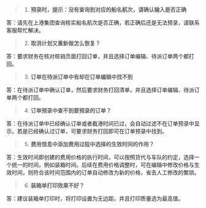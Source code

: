 > 1. **预录时，提示：没有查询到对应的船名航次，请确认输入是否正确**

答：请先在上港集团查询核实船名航次是否正确，若正确后还是无法预录，请联系客服帮忙解决。

> 2. **取消计划又重新做怎么恢复？**

答：要求财务在核对核销页面打回订单，并且选择订单编辑、待派订单两个都打回。

> 3. **订单在待派订单中有却在订单编辑中找不到**

答：在待派订单中确认订单，然后要求财务打回清单，并且选择订单编辑、待派订单两个都打回。

> 4. **订单预录中查不到要预录的订单？**

答：在待派订单中已经确认订单或者截港时间已过，会自动过滤不在订单预录中显示。若是已经确认过订单，可要求财务打回即可在订单预录中找到。

> 5. **费用信息中添加费用过程中选择的生效时间的作用？**

答：生效时间即创建的费用价格的执行时间，可以按照货代与车队的约定，选择一个统一的时间，例如装箱时间。后续在费用价格调整时，可在编辑中修改价格与生效时间，则符合该时间范围内的订单自动修改为新的价格，省去人工修改的繁琐。

> 6. **装箱单打印效果不好？**

答：建议装箱单打印时，将打印设置为无边距，并且打印质量选为最高值。